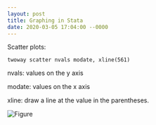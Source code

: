 ```yaml
---
layout: post
title: Graphing in Stata
date: 2020-03-05 17:04:00 --0000
---
```


Scatter plots:
```
twoway scatter nvals modate, xline(561)
```

nvals: values on the y axis

modate: values on the x axis

xline: draw a line at the value in the parentheses.

![Figure](/images/figure.jpg "Figure")
